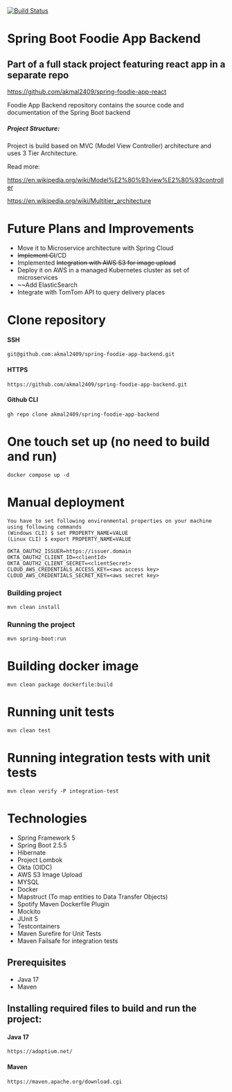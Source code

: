 [![Build Status](https://gitlab.com/akmal2409/spring-foodie-app-backend/badges/main/pipeline.svg)](https://gitlab.com/akmal2409/spring-foodie-app-backend/)
# Spring Boot Foodie App Backend
## Part of a full stack project featuring react app in a separate repo
https://github.com/akmal2409/spring-foodie-app-react

Foodie App Backend repository contains the source code and documentation of the Spring Boot backend

##### Project Structure:

Project is build based on MVC (Model View Controller) architecture and uses 3 Tier Architecture.

Read more:

https://en.wikipedia.org/wiki/Model%E2%80%93view%E2%80%93controller

https://en.wikipedia.org/wiki/Multitier_architecture

# Future Plans and Improvements
* Move it to Microservice architecture with Spring Cloud
* ~~Implement CI~~/CD
* Implemented ~~Integration with AWS S3 for image upload~~
* Deploy it on AWS in a managed Kubernetes cluster as set of microservices
* ~~Add ElasticSearch
* Integrate with TomTom API to query delivery places

# Clone repository
#### SSH
    git@github.com:akmal2409/spring-foodie-app-backend.git
#### HTTPS
    https://github.com/akmal2409/spring-foodie-app-backend.git
#### Github CLI
    gh repo clone akmal2409/spring-foodie-app-backend

# One touch set up (no need to build and run)
    docker compose up -d

# Manual deployment
    You have to set following environmental properties on your machine using following commands
    (Windows CLI) $ set PROPERTY_NAME=VALUE
    (Linux CLI) $ export PROPERTY_NAME=VALUE
    
    OKTA_OAUTH2_ISSUER=https://issuer.domain
    OKTA_OAUTH2_CLIENT_ID=<clientId>
    OKTA_OAUTH2_CLIENT_SECRET=<clientSecret>
    CLOUD_AWS_CREDENTIALS_ACCESS_KEY=<aws access key>
    CLOUD_AWS_CREDENTIALS_SECRET_KEY=<aws secret key>

    

### Building project
    mvn clean install 

### Running the project
    mvn spring-boot:run

# Building docker image
    mvn clean package dockerfile:build
    
# Running unit tests
    mvn clean test

# Running integration tests with unit tests
    mvn clean verify -P integration-test

# Technologies 
* Spring Framework 5
* Spring Boot 2.5.5
* Hibernate
* Project Lombok
* Okta (OIDC)
* AWS S3 Image Upload
* MYSQL
* Docker
* Mapstruct (To map entities to Data Transfer Objects)
* Spotify Maven Dockerfile Plugin
* Mockito
* JUnit 5
* Testcontainers
* Maven Surefire for Unit Tests
* Maven Failsafe for integration tests

## Prerequisites
* Java 17
* Maven


## Installing required files to build and run the project:
#### Java 17
    https://adoptium.net/
#### Maven
    https://maven.apache.org/download.cgi

